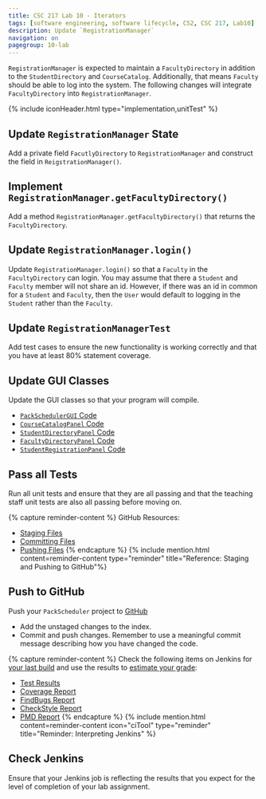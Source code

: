 ```yaml
---
title: CSC 217 Lab 10 - Iterators
tags: [software engineering, software lifecycle, CS2, CSC 217, Lab10]
description: Update `RegistrationManager`
navigation: on
pagegroup: 10-lab
---
```



`RegistrationManager` is expected to maintain a `FacultyDirectory` in addition to the `StudentDirectory` and `CourseCatalog`.  Additionally, that means `Faculty` should be able to log into the system.  The following changes will integrate `FacultyDirectory` into `RegistrationManager`.

{% include iconHeader.html type="implementation,unitTest" %}


## Update `RegistrationManager` State
Add a private field `FacutlyDirectory` to `RegistrationManager` and construct the field in `ReigstrationManager()`.


## Implement `RegistrationManager.getFacultyDirectory()`
Add a method `RegistrationManager.getFacultyDirectory()` that returns the `FacultyDirectory`.


## Update `RegistrationManager.login()`
Update `RegistrationManager.login()` so that a `Faculty` in the `FacultyDirectory` can login.  You may assume that there a `Student` and `Faculty` member will not share an id.  However, if there was an id in common for a `Student` and `Faculty`, then the `User` would default to logging in the `Student` rather than the `Faculty`.


## Update `RegistrationManagerTest`
Add test cases to ensure the new functionality is working correctly and that you have at least 80% statement coverage.


## Update GUI Classes
Update the GUI classes so that your program will compile.

  * [`PackSchedulerGUI` Code](files/PackSchedulerGUI.java)
  * [`CourseCatalogPanel` Code](files/CourseCatalogPanel.java)
  * [`StudentDirectoryPanel` Code](files/StudentDirectoryPanel.java)
  * [`FacultyDirectoryPanel` Code](files/FacultyDirectoryPanel.java)
  * [`StudentRegistrationPanel` Code](files/StudentRegistrationPanel.java)
    

## Pass all Tests
Run all unit tests and ensure that they are all passing and that the teaching staff unit tests are also all passing before moving on.

{% capture reminder-content %} 
GitHub Resources:

  * [Staging Files](https://pages.github.ncsu.edu/engr-csc-software-development/practices-tools/git/git-staging)
  * [Committing Files](https://pages.github.ncsu.edu/engr-csc-software-development/practices-tools/git/git-commit)
  * [Pushing Files](https://pages.github.ncsu.edu/engr-csc-software-development/practices-tools/git/git-push)
{% endcapture %} {% include mention.html content=reminder-content type="reminder" title="Reference: Staging and Pushing to GitHub"%}
## Push to GitHub
Push your `PackScheduler` project to [GitHub](https://github.ncsu.edu)

  * Add the unstaged changes to the index.
  * Commit and push changes.  Remember to use a meaningful commit message describing how you have changed the code.  



{% capture reminder-content %}
Check the following items on Jenkins for [your last build](https://pages.github.ncsu.edu/engr-csc-software-development/practices-tools/jenkins/#build-summary-page) and use the results to [estimate your grade](https://pages.github.ncsu.edu/engr-csc-software-development/practices-tools/jenkins/#grade-estimation-example):

  * [Test Results](https://pages.github.ncsu.edu/engr-csc-software-development/practices-tools/jenkins/#test-results)
  * [Coverage Report](https://pages.github.ncsu.edu/engr-csc-software-development/practices-tools/jenkins/#coverage-report)
  * [FindBugs Report](https://pages.github.ncsu.edu/engr-csc-software-development/practices-tools/jenkins/#findbugs-report)
  * [CheckStyle Report](https://pages.github.ncsu.edu/engr-csc-software-development/practices-tools/jenkins/#checkstyle-report)
  * [PMD Report](https://pages.github.ncsu.edu/engr-csc-software-development/practices-tools/jenkins/#pmd-report)
{% endcapture %}
{% include mention.html content=reminder-content icon="ciTool" type="reminder" title="Reminder: Interpreting Jenkins" %}
## Check Jenkins
Ensure that your Jenkins job is reflecting the results that you expect for the level of completion of your lab assignment.
